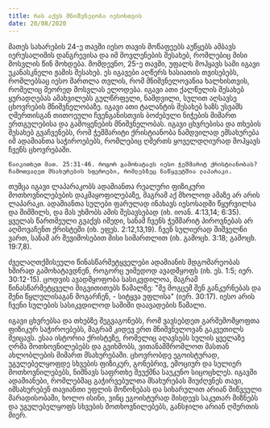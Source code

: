 ```yaml
---
title: რას აქვს მნიშვნელობა იესოსთვის
date: 20/08/2020
---
```


მათეს სახარების 24-ე თავში იესო თავის მოწაფეებს აუწყებს ამბავს იერუსალიმის დანგრევისა და იმ მოვლენების შესახებ, რომლებიც მისი მოსვლის წინ მოხდება. მომდევნო, 25-ე თავში, უფალს მოჰყავს სამი იგავი უკანასკნელი ჟამის შესახებ. ეს იგავები აღწერს ხასიათის თვისებებს, რომლებსაც იესო მართლა თვლის, რომ მნიშვნელოვანია ხალხისთვის, რომელიც მეორედ მოსვლას ელოდება. იგავი ათი ქალწულის შესახებ ყურადღებას ამახვილებს გულწრფელი, ნამდვილი, სულით აღსავსე ცხოვრების მნიშვნელობაზე. იგავი ათი ტალანტის შესახებ ხაზს უსვამს ღმერთისგან თითოეული ჩვენგანისთვის ბოძებული ნიჭების მიმართ ერთგულებისა და გამოყენების მნიშვნელობას. იგავი ცხვრებისა და თხების შესახებ გვაჩვენებს, რომ ჭეშმარიტი ქრისტიანობა ნამდვილად ემსახურება იმ ადამიანთა საჭიროებებს, რომლებიც ღმერთს ყოველდღიურად მოჰყავს ჩვენს ცხოვრებაში.

`წაიკითხეთ მათ. 25:31-46. როგორ გამოხატავს იესო ჭეშმარიტ ქრისტიანობას? ჩამოთვალეთ მსახურების სფეროები, რომლებზეც ნაწყვეტშია ლაპარაკი.`

თუმცა იგავი ლაპარაკობს ადამიანთა რეალური ფიზიკური მოთხოვნილებების დაკმაყოფილებაზე, მაგრამ აქ მხოლოდ ამაზე არ არის ლაპარაკი. ადამიანთა სულები ფარულად ინახავს იესოსადმი წყურვილსა და შიმშილს, და მას უხმობს ამის შესავსებად (იხ. იოან. 4:13,14; 6:35). ყველას წართმეული გვაქვს იმედი, სანამ ჩვენს ჭეშმარიტ პიროვნებას არ აღმოვაჩენთ ქრისტეში (იხ. ეფეს. 2:12,13,19). ჩვენ სულიერად შიშველნი ვართ, სანამ არ შევიმოსებით მისი სიმართლით (იხ. გამოცხ. 3:18; გამოცხ. 19:7,8).

ძველაღთქმისეული წინასწარმეტყველები ადამიანის მდგომარეობას ხშირად გამოხატავდნენ, როგორც უიმედოდ ავადმყოფს (იხ. ეს. 1:5; იერ. 30:12-15). ცოდვის ავადმყოფობა სასიკვდილოა, მაგრამ წინასწარმეტყველი მიგვითითებს წამალზე: "მე მოგცემ შენ განკურნებას და შენი წყლულისაგან მოგარჩენ, - სიტყვა უფლისა" (იერ. 30:17). იესო არის ჩვენი სულების სასიკვდილოდ საშიში დაავადების წამალი.

იგავი ცხვრებსა და თხებზე შეგვაგონებს, რომ ვავსებდეთ გარშემომყოფთა ფიზიკურ საჭიროებებს, მაგრამ კიდევ ერთ მნიშვნელოვან გაკვეთილს შეიცავს. ესაა ისტორია ქრისტეზე, რომელიც აღავსებს სულის ყველაზე ღრმა მოთხოვნილებებს და გვიხმობს, ვითანამშრომლოთ მასთან ახლობლების მიმართ მსახურებაში. ცხოვრობდე ეგოისტურად, უგულებელყოფდე სხვების ფიზიკურ, გონებრივ, ემოციურ და სულიერ მოთხოვნილებებს, ნიშნავს საფრთხე შეუქმნა საუკუნო სიცოცხლეს. იგავში ადამიანები, რომლებმაც გაჭირვებულთა მსახურებას მიუძღვნეს თავი, იმსახურებენ თავიანთი უფლის მოწონებას და სიხარულით არიან მიწვეული მარადისობაში, ხოლო ისინი, ვინც ეგოისტურად მისდევს საკუთარ მიზნებს და უგულებელყოფს სხვების მოთხოვნილებებს, განსჯილი არიან ღმერთის მიერ.
